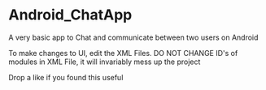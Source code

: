 # Android_ChatApp
A very basic app to Chat and communicate between two users on Android


To make changes to UI, edit the XML Files.
DO NOT CHANGE ID's of modules in XML File, it will invariably mess up the project

Drop a like if you found this useful
